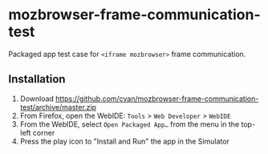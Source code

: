 # mozbrowser-frame-communication-test

Packaged app test case for `<iframe mozbrowser>` frame communication.


## Installation

1. Download https://github.com/cvan/mozbrowser-frame-communication-test/archive/master.zip
2. From Firefox, open the WebIDE: `Tools` > `Web Developer` > `WebIDE`
3. From the WebIDE, select `Open Packaged App…` from the menu in the top-left corner
4. Press the play icon to "Install and Run" the app in the Simulator
